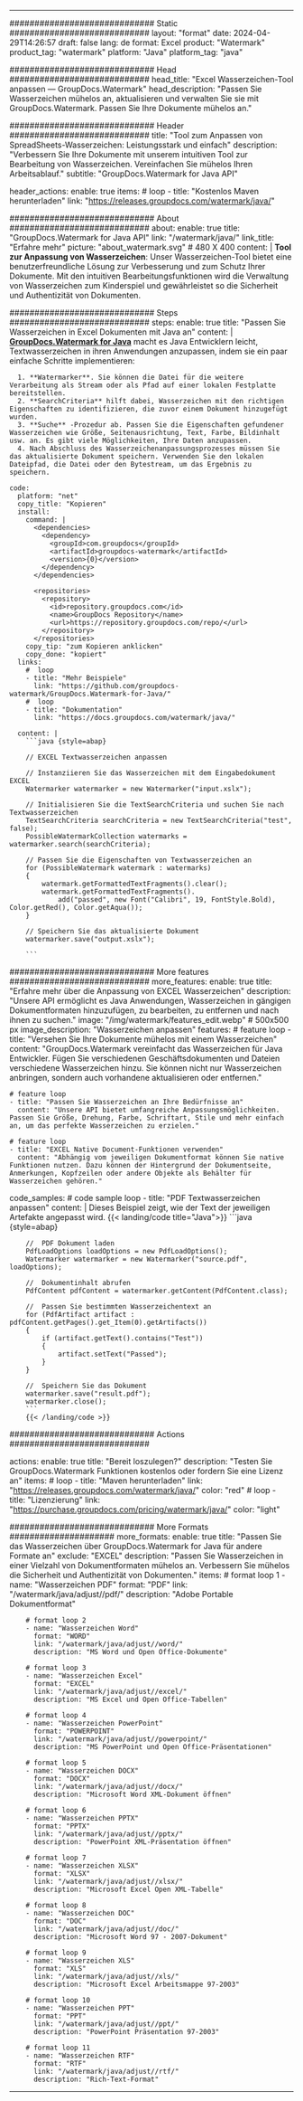 
---
############################# Static ############################
layout: "format"
date:  2024-04-29T14:26:57
draft: false
lang: de
format: Excel
product: "Watermark"
product_tag: "watermark"
platform: "Java"
platform_tag: "java"

############################# Head ############################
head_title: "Excel Wasserzeichen-Tool anpassen — GroupDocs.Watermark"
head_description: "Passen Sie Wasserzeichen mühelos an, aktualisieren und verwalten Sie sie mit GroupDocs.Watermark. Passen Sie Ihre Dokumente mühelos an."

############################# Header ############################
title: "Tool zum Anpassen von SpreadSheets-Wasserzeichen: Leistungsstark und einfach" 
description: "Verbessern Sie Ihre Dokumente mit unserem intuitiven Tool zur Bearbeitung von Wasserzeichen. Vereinfachen Sie mühelos Ihren Arbeitsablauf."
subtitle: "GroupDocs.Watermark for Java API" 

header_actions:
  enable: true
  items:
    #  loop
    - title: "Kostenlos Maven herunterladen"
      link: "https://releases.groupdocs.com/watermark/java/"
      
############################# About ############################
about:
    enable: true
    title: "GroupDocs.Watermark for Java API"
    link: "/watermark/java/"
    link_title: "Erfahre mehr"
    picture: "about_watermark.svg" # 480 X 400
    content: |
       **Tool zur Anpassung von Wasserzeichen**: Unser Wasserzeichen-Tool bietet eine benutzerfreundliche Lösung zur Verbesserung und zum Schutz Ihrer Dokumente. Mit den intuitiven Bearbeitungsfunktionen wird die Verwaltung von Wasserzeichen zum Kinderspiel und gewährleistet so die Sicherheit und Authentizität von Dokumenten.

############################# Steps ############################
steps:
    enable: true
    title: "Passen Sie Wasserzeichen in Excel Dokumenten mit Java an"
    content: |
      **[GroupDocs.Watermark for Java](https://products.groupdocs.com/watermark/java/)** macht es Java Entwicklern leicht, Textwasserzeichen in ihren Anwendungen anzupassen, indem sie ein paar einfache Schritte implementieren:
      
      1. **Watermarker**. Sie können die Datei für die weitere Verarbeitung als Stream oder als Pfad auf einer lokalen Festplatte bereitstellen.
      2. **SearchCriteria** hilft dabei, Wasserzeichen mit den richtigen Eigenschaften zu identifizieren, die zuvor einem Dokument hinzugefügt wurden.
      3. **Suche** -Prozedur ab. Passen Sie die Eigenschaften gefundener Wasserzeichen wie Größe, Seitenausrichtung, Text, Farbe, Bildinhalt usw. an. Es gibt viele Möglichkeiten, Ihre Daten anzupassen.
      4. Nach Abschluss des Wasserzeichenanpassungsprozesses müssen Sie das aktualisierte Dokument speichern. Verwenden Sie den lokalen Dateipfad, die Datei oder den Bytestream, um das Ergebnis zu speichern.
   
    code:
      platform: "net"
      copy_title: "Kopieren"
      install:
        command: |
          <dependencies>
            <dependency>
              <groupId>com.groupdocs</groupId>
              <artifactId>groupdocs-watermark</artifactId>
              <version>{0}</version>
            </dependency>
          </dependencies>

          <repositories>
            <repository>
              <id>repository.groupdocs.com</id>
              <name>GroupDocs Repository</name>
              <url>https://repository.groupdocs.com/repo/</url>
            </repository>
          </repositories>
        copy_tip: "zum Kopieren anklicken"
        copy_done: "kopiert"
      links:
        #  loop
        - title: "Mehr Beispiele"
          link: "https://github.com/groupdocs-watermark/GroupDocs.Watermark-for-Java/"
        #  loop
        - title: "Dokumentation"
          link: "https://docs.groupdocs.com/watermark/java/"
          
      content: |
        ```java {style=abap}

        // EXCEL Textwasserzeichen anpassen

        // Instanziieren Sie das Wasserzeichen mit dem Eingabedokument EXCEL
        Watermarker watermarker = new Watermarker("input.xslx");

        // Initialisieren Sie die TextSearchCriteria und suchen Sie nach Textwasserzeichen
        TextSearchCriteria searchCriteria = new TextSearchCriteria("test", false);
        PossibleWatermarkCollection watermarks = watermarker.search(searchCriteria);
        
        // Passen Sie die Eigenschaften von Textwasserzeichen an
        for (PossibleWatermark watermark : watermarks)
        {
            watermark.getFormattedTextFragments().clear();
            watermark.getFormattedTextFragments().
                add("passed", new Font("Calibri", 19, FontStyle.Bold), Color.getRed(), Color.getAqua());
        }

        // Speichern Sie das aktualisierte Dokument
        watermarker.save("output.xslx");
        
        ```            
        
############################# More features ############################
more_features:
  enable: true
  title: "Erfahre mehr über die Anpassung von EXCEL Wasserzeichen"
  description: "Unsere API ermöglicht es Java Anwendungen, Wasserzeichen in gängigen Dokumentformaten hinzuzufügen, zu bearbeiten, zu entfernen und nach ihnen zu suchen."
  image: "/img/watermark/features_edit.webp" # 500x500 px
  image_description: "Wasserzeichen anpassen"
  features:
    # feature loop
    - title: "Versehen Sie Ihre Dokumente mühelos mit einem Wasserzeichen"
      content: "GroupDocs.Watermark vereinfacht das Wasserzeichen für Java Entwickler. Fügen Sie verschiedenen Geschäftsdokumenten und Dateien verschiedene Wasserzeichen hinzu. Sie können nicht nur Wasserzeichen anbringen, sondern auch vorhandene aktualisieren oder entfernen."

    # feature loop
    - title: "Passen Sie Wasserzeichen an Ihre Bedürfnisse an"
      content: "Unsere API bietet umfangreiche Anpassungsmöglichkeiten. Passen Sie Größe, Drehung, Farbe, Schriftart, Stile und mehr einfach an, um das perfekte Wasserzeichen zu erzielen."

    # feature loop
    - title: "EXCEL Native Document-Funktionen verwenden"
      content: "Abhängig vom jeweiligen Dokumentformat können Sie native Funktionen nutzen. Dazu können der Hintergrund der Dokumentseite, Anmerkungen, Kopfzeilen oder andere Objekte als Behälter für Wasserzeichen gehören."
      
  code_samples:
    # code sample loop
    - title: "PDF Textwasserzeichen anpassen"
      content: |
        Dieses Beispiel zeigt, wie der Text der jeweiligen Artefakte angepasst wird.
        {{< landing/code title="Java">}}
        ```java {style=abap}
        
        //  PDF Dokument laden
        PdfLoadOptions loadOptions = new PdfLoadOptions();
        Watermarker watermarker = new Watermarker("source.pdf", loadOptions);

        //  Dokumentinhalt abrufen
        PdfContent pdfContent = watermarker.getContent(PdfContent.class);

        //  Passen Sie bestimmten Wasserzeichentext an
        for (PdfArtifact artifact : pdfContent.getPages().get_Item(0).getArtifacts())
        {
            if (artifact.getText().contains("Test"))
            {
                artifact.setText("Passed");
            }
        }

        //  Speichern Sie das Dokument
        watermarker.save("result.pdf");
        watermarker.close();
        ```
        {{< /landing/code >}}


############################# Actions ############################

actions:
  enable: true
  title: "Bereit loszulegen?"
  description: "Testen Sie GroupDocs.Watermark Funktionen kostenlos oder fordern Sie eine Lizenz an"
  items:
    #  loop
    - title: "Maven herunterladen"
      link: "https://releases.groupdocs.com/watermark/java/"
      color: "red"
        #  loop
    - title: "Lizenzierung"
      link: "https://purchase.groupdocs.com/pricing/watermark/java/"
      color: "light"


############################# More Formats #####################
more_formats:
    enable: true
    title: "Passen Sie das Wasserzeichen über GroupDocs.Watermark for Java für andere Formate an"
    exclude: "EXCEL"
    description: "Passen Sie Wasserzeichen in einer Vielzahl von Dokumentformaten mühelos an. Verbessern Sie mühelos die Sicherheit und Authentizität von Dokumenten."
    items: 
        # format loop 1
        - name: "Wasserzeichen PDF"
          format: "PDF"
          link: "/watermark/java/adjust//pdf/"
          description: "Adobe Portable Dokumentformat"

        # format loop 2
        - name: "Wasserzeichen Word"
          format: "WORD"
          link: "/watermark/java/adjust//word/"
          description: "MS Word und Open Office-Dokumente"
          
        # format loop 3
        - name: "Wasserzeichen Excel"
          format: "EXCEL"
          link: "/watermark/java/adjust//excel/"
          description: "MS Excel und Open Office-Tabellen"

        # format loop 4
        - name: "Wasserzeichen PowerPoint"
          format: "POWERPOINT"
          link: "/watermark/java/adjust//powerpoint/"
          description: "MS PowerPoint und Open Office-Präsentationen"

        # format loop 5
        - name: "Wasserzeichen DOCX"
          format: "DOCX"
          link: "/watermark/java/adjust//docx/"
          description: "Microsoft Word XML-Dokument öffnen"
          
        # format loop 6
        - name: "Wasserzeichen PPTX"
          format: "PPTX"
          link: "/watermark/java/adjust//pptx/"
          description: "PowerPoint XML-Präsentation öffnen"
          
        # format loop 7
        - name: "Wasserzeichen XLSX"
          format: "XLSX"
          link: "/watermark/java/adjust//xlsx/"
          description: "Microsoft Excel Open XML-Tabelle"

        # format loop 8
        - name: "Wasserzeichen DOC"
          format: "DOC"
          link: "/watermark/java/adjust//doc/"
          description: "Microsoft Word 97 - 2007-Dokument"

        # format loop 9
        - name: "Wasserzeichen XLS"
          format: "XLS"
          link: "/watermark/java/adjust//xls/"
          description: "Microsoft Excel Arbeitsmappe 97-2003"

        # format loop 10
        - name: "Wasserzeichen PPT"
          format: "PPT"
          link: "/watermark/java/adjust//ppt/"
          description: "PowerPoint Präsentation 97-2003"

        # format loop 11
        - name: "Wasserzeichen RTF"
          format: "RTF"
          link: "/watermark/java/adjust//rtf/"
          description: "Rich-Text-Format"

---